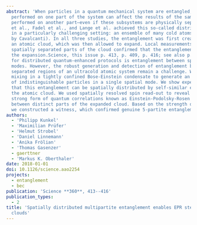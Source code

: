 ```yaml
---
abstract: 'When particles in a quantum mechanical system are entangled, a measurement
  performed on one part of the system can affect the results of the same type of measurement
  performed on another part—even if these subsystems are physically separated. Kunkel
  et al., Fadel et al., and Lange et al. achieved this so-called distributed entanglement
  in a particularly challenging setting: an ensemble of many cold atoms (see the Perspective
  by Cavalcanti). In all three studies, the entanglement was first created within
  an atomic cloud, which was then allowed to expand. Local measurements on the different,
  spatially separated parts of the cloud confirmed that the entanglement survived
  the expansion.Science, this issue p. 413, p. 409, p. 416; see also p. 376A key resource
  for distributed quantum-enhanced protocols is entanglement between spatially separated
  modes. However, the robust generation and detection of entanglement between spatially
  separated regions of an ultracold atomic system remain a challenge. We used spin
  mixing in a tightly confined Bose-Einstein condensate to generate an entangled state
  of indistinguishable particles in a single spatial mode. We show experimentally
  that this entanglement can be spatially distributed by self-similar expansion of
  the atomic cloud. We used spatially resolved spin read-out to reveal a particularly
  strong form of quantum correlations known as Einstein-Podolsky-Rosen (EPR) steering
  between distinct parts of the expanded cloud. Based on the strength of EPR steering,
  we constructed a witness, which confirmed genuine 5-partite entanglement.'
authors:
  - 'Philipp Kunkel'
  - 'Maximilian Prüfer'
  - 'Helmut Strobel'
  - 'Daniel Linnemann'
  - 'Anika Frölian'
  - 'Thomas Gasenzer'
  - gaerttner
  - 'Markus K. Oberthaler'
date: 2018-01-01
doi: 10.1126/science.aao2254
projects:
  - entanglement
  - bec
publication: 'Science **360**, 413--416'
publication_types:
  - 2
title: 'Spatially distributed multipartite entanglement enables EPR steering of atomic
  clouds'
---
```

